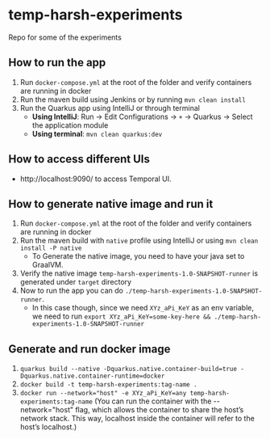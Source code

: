 # temp-harsh-experiments
Repo for some of the experiments

## How to run the app
1. Run `docker-compose.yml` at the root of the folder and verify containers are running in docker
2. Run the maven build using Jenkins or by running `mvn clean install`
3. Run the Quarkus app using IntelliJ or through terminal
    - **Using IntelliJ**: Run -> Edit Configurations -> `+` -> Quarkus -> Select the application module
    - **Using terminal**: `mvn clean quarkus:dev`

## How to access different UIs
- http://localhost:9090/ to access Temporal UI.

## How to generate native image and run it
1. Run `docker-compose.yml` at the root of the folder and verify containers are running in docker
2. Run the maven build with `native` profile using IntelliJ or using `mvn clean install -P native` 
    - To Generate the native image, you need to have your java set to GraalVM.
3. Verify the native image `temp-harsh-experiments-1.0-SNAPSHOT-runner` is generated under `target` directory
4. Now to run the app you can do `./temp-harsh-experiments-1.0-SNAPSHOT-runner`. 
    - In this case though, since we need `XYz_aPi_KeY` as an env variable, we need to run `export XYz_aPi_KeY=some-key-here && ./temp-harsh-experiments-1.0-SNAPSHOT-runner`

## Generate and run docker image
1. `quarkus build --native -Dquarkus.native.container-build=true -Dquarkus.native.container-runtime=docker`
2. `docker build -t temp-harsh-experiments:tag-name .`
3. `docker run --network="host" -e XYz_aPi_KeY=any temp-harsh-experiments:tag-name` (You can run the container with the --network="host" flag, which allows the container to share the host’s network stack. This way, localhost inside the container will refer to the host’s localhost.)

